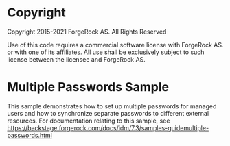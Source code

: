 Copyright
=============
Copyright 2015-2021 ForgeRock AS. All Rights Reserved

Use of this code requires a commercial software license with ForgeRock AS.
or with one of its affiliates. All use shall be exclusively subject
to such license between the licensee and ForgeRock AS.

Multiple Passwords Sample
=========================

This sample demonstrates how to set up multiple passwords for managed users and how to synchronize
separate passwords to different external resources. For documentation relating to this sample, see
https://backstage.forgerock.com/docs/idm/7.3/samples-guidemultiple-passwords.html
